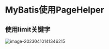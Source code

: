 # MyBatis使用PageHelper

## 使用limit关键字

![image-20230410141346215](C:\Users\geekyang\AppData\Roaming\Typora\typora-user-images\image-20230410141346215.png)